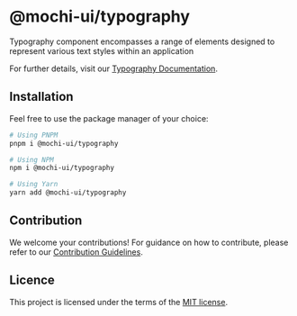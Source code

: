 # @mochi-ui/typography

Typography component encompasses a range of elements designed to represent
various text styles within an application

For further details, visit our
[Typography Documentation](https://ds.console.so/?path=/docs/components-typography--docs).

## Installation

Feel free to use the package manager of your choice:

```sh
# Using PNPM
pnpm i @mochi-ui/typography

# Using NPM
npm i @mochi-ui/typography

# Using Yarn
yarn add @mochi-ui/typography
```

## Contribution

We welcome your contributions! For guidance on how to contribute, please refer
to our [Contribution Guidelines](/CONTRIBUTING.md).

## Licence

This project is licensed under the terms of the
[MIT license](https://choosealicense.com/licenses/mit/).
